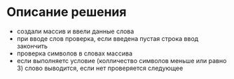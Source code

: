 # Описание решения

* создали массив и ввели данные слова 
* при вводе слов проверка, если введена пустая строка ввод закончить
* проверка символов в словах массива
* если выполняетс условие (колличество символов меньше или равно 3) слово выводится, если нет проверяется следующее